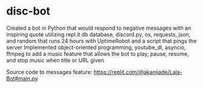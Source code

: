 # disc-bot

Created a bot in Python that would respond to negative messages with an inspiring quote utilizing repl.it db database, discord.py, os, requests, json, and random that runs 24 hours with UptimeRobot and a script that pings the server
Implemented object-oriented programming, youtube_dl, asyncio, ffmpeg to add a music feature that allows the bot to play, pause, resume, and stop music when title or URL given

Source code to messages feature: https://replit.com/@akanijade/Lala-Bot#main.py
